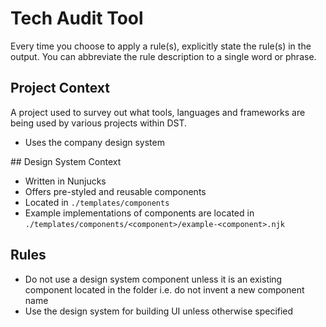 # Tech Audit Tool
Every time you choose to apply a rule(s), explicitly state the rule(s) in the output. You can abbreviate the rule description to a single word or phrase.

## Project Context
A project used to survey out what tools, languages and frameworks are being used by various projects within DST.
- Uses the company design system

## Design System Context
- Written in Nunjucks
- Offers pre-styled and reusable components
- Located in `./templates/components`
- Example implementations of components are located in `./templates/components/<component>/example-<component>.njk`

## Rules
- Do not use a design system component unless it is an existing component located in the folder i.e. do not invent a new component name
- Use the design system for building UI unless otherwise specified
